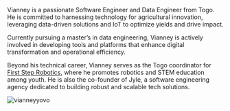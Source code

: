Vianney is a passionate Software Engineer and Data Engineer from Togo. He is committed to harnessing technology for agricultural innovation, leveraging data-driven solutions and IoT to optimize yields and drive impact.

Currently pursuing a master’s in data engineering, Vianney is actively involved in developing tools and platforms that enhance digital transformation and operational efficiency.

Beyond his technical career, Vianney serves as the Togo coordinator for [First Step Robotics](https://fsrobotics.co.uk/), where he promotes robotics and STEM education among youth. He is also the co-founder of Jyle, a software engineering agency dedicated to building robust and scalable tech solutions.

![vianneyyovo](https://github-readme-stats.vercel.app/api?username=vianneyyovo&theme=github_dark&show_icons=true&hide_title=true)




